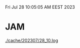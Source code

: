 Fri Jul 28 10:05:05 AM EEST 2023
# JAM
<a href='./cache/202307/28_10.log'>./cache/202307/28_10.log</a>
